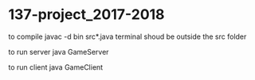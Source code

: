 # 137-project_2017-2018


to compile javac -d bin src\*.java
  terminal shoud be outside the src folder
  
to run server
  java GameServer <port> <number of clients>
  
to run client
  java GameClient <name> <IP of server> <port>
